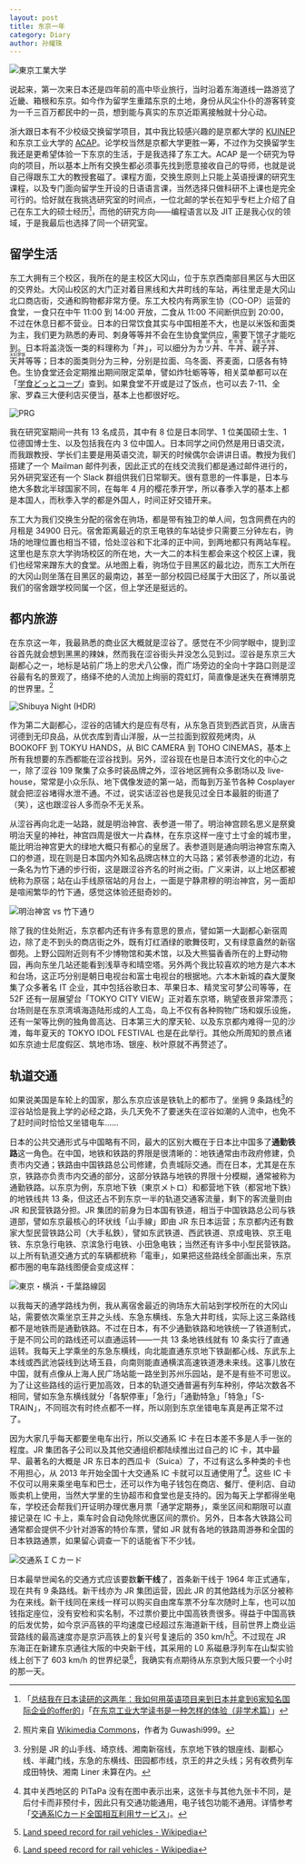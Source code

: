 ```yaml
---
layout: post
title: 东京一年
category: Diary
author: 孙耀珠
---
```


![東京工業大学](/images/tokyo-ichinen-00.jpg)

说起来，第一次来日本还是四年前的高中毕业旅行，当时沿着东海道线一路游览了近畿、箱根和东京。如今作为留学生重踏东京的土地，身份从风尘仆仆的游客转变为一千三百万都民中的一员，想到能与真实的东京近距离接触就十分心动。

<!--more-->

浙大跟日本有不少校级交换留学项目，其中我比较感兴趣的是京都大学的 [KUINEP](http://www.kyoto-u.ac.jp/ja/international/students1/admissions/kuinep.html) 和东京工业大学的 [ACAP](https://www.titech.ac.jp/graduate_school/international/exchange/acap.html)。论学校当然是京都大学更胜一筹，不过作为交换留学生我还是更希望体验一下东京的生活，于是我选择了东工大。ACAP 是一个研究为导向的项目，所以基本上所有交换生都必须事先找到愿意接收自己的导师，也就是说自己得跟东工大的教授套磁了。课程方面，交换生原则上只能上英语授课的研究生课程，以及专门面向留学生开设的日语语言课，当然选择只做科研不上课也是完全可行的。恰好就在我挑选研究室的时间点，一位北邮的学长在知乎专栏上介绍了自己在东工大的硕士经历[^zhihu]，而他的研究方向——编程语言以及 JIT 正是我心仪的领域，于是我最后也选择了同一个研究室。

[^zhihu]: 「[总结我在日本读研的这两年：我如何用英语项目来到日本并拿到6家知名国际企业的offer的](https://zhuanlan.zhihu.com/p/23034724)」「[在东京工业大学读书是一种怎样的体验（非学术篇）](https://zhuanlan.zhihu.com/p/24327825)」

## 留学生活

东工大拥有三个校区，我所在的是主校区大冈山，位于东京西南部目黑区与大田区的交界处。大冈山校区的大门正对着目黑线和大井町线的车站，再往里走是大冈山北口商店街，交通和购物都非常方便。东工大校内有两家生协（CO-OP）运营的食堂，一食只在中午 11:00 到 14:00 开放，二食从 11:00 不间断供应到 20:00，不过在休息日都不营业。日本的日常饮食其实与中国相差不大，也是以米饭和面类为主，我们更为熟悉的寿司、刺身等等并不会在生协食堂供应，需要下馆子才能吃到。日本将盖浇饭一类的料理称为「丼」，可以细分为<ruby>カツ丼<rp>（</rp><rt>猪排饭</rt><rp>）</rp></ruby>、<ruby>牛丼<rp>（</rp><rt>肥牛饭</rt><rp>）</rp></ruby>、<ruby>親子丼<rp>（</rp><rt>滑蛋鸡肉饭</rt><rp>）</rp></ruby>、<ruby>天丼<rp>（</rp><rt>天妇罗饭</rt><rp>）</rp></ruby>等等；日本的面类则分为三种，分别是拉面、乌冬面、荞麦面，口感各有特色。生协食堂还会定期推出期间限定菜单，譬如炸牡蛎等等，相关菜单都可以在「[学食どっとコープ](http://gakushoku.coop)」查到。如果食堂不开或是过了饭点，也可以去 7-11、全家、罗森三大便利店买便当，基本上也都很好吃。

![PRG](/images/tokyo-ichinen-01.jpg)

我在研究室期间一共有 13 名成员，其中有 8 位是日本同学、1 位美国硕士生、1 位德国博士生、以及包括我在内 3 位中国人。日本同学之间仍然是用日语交流，而我跟教授、学长们主要是用英语交流，聊天的时候偶尔会讲讲日语。教授为我们搭建了一个 Mailman 邮件列表，因此正式的在线交流我们都是通过邮件进行的，另外研究室还有一个 Slack 群组供我们日常聊天。很有意思的一件事是，日本与绝大多数北半球国家不同，在每年 4 月的樱花季开学，所以春季入学的基本上都是本国人，而秋季入学的都是外国人，时间正好交错开来。

东工大为我们交换生分配的宿舍在驹场，都是带有独卫的单人间，包含网费在内的月租是 34900 日元。宿舍距离最近的京王电铁的车站徒步只需要三分钟左右，驹场的地理位置也相当不错，恰处涩谷和下北泽的正中间，到两地都只有两站车程。这里也是东京大学驹场校区的所在地，大一大二的本科生都会来这个校区上课，我们也经常来蹭东大的食堂。从地图上看，驹场位于目黑区的最北边，而东工大所在的大冈山则坐落在目黑区的最南边，甚至一部分校园已经属于大田区了，所以虽说我们的宿舍跟学校同属一个区，但上学还是挺远的。

## 都内旅游

在东京这一年，我最熟悉的商业区大概就是涩谷了。感觉在不少同学眼中，提到涩谷首先就会想到黑黑的辣妹，然而我在涩谷街头并没怎么见到过。涩谷是东京三大副都心之一，地标是站前广场上的忠犬八公像，而广场旁边的全向十字路口则是涩谷最有名的景观了，络绎不绝的人流加上绚丽的霓虹灯，简直像是迷失在赛博朋克的世界里。[^guwashi]

[^guwashi]: 照片来自 [Wikimedia Commons](https://commons.wikimedia.org/wiki/File:Shibuya_Night_(HDR).jpg)，作者为 Guwashi999。

![Shibuya Night (HDR)](/images/tokyo-ichinen-02.jpg)

作为第二大副都心，涩谷的店铺大约是应有尽有，从东急百货到西武百货，从唐吉诃德到无印良品，从优衣库到青山洋服，从一兰拉面到叙叙苑烤肉，从 BOOKOFF 到 TOKYU HANDS，从 BIC CAMERA 到 TOHO CINEMAS，基本上所有我想要的东西都能在涩谷找到。另外，涩谷现在也是日本流行文化的中心之一，除了涩谷 109 聚集了众多时装品牌之外，涩谷地区拥有众多剧场以及 live-house，常常是小众乐队、地下偶像发迹的第一站，而每到万圣节各种 Cosplayer 就会把涩谷堵得水泄不通。不过，说实话涩谷也是我见过全日本最脏的街道了（笑），这也跟涩谷人多而杂不无关系。

从涩谷再向北走一站路，就是明治神宫、表参道一带了。明治神宫顾名思义是祭奠明治天皇的神社，神宫四周是很大一片森林，在东京这样一座寸土寸金的城市里，能比明治神宫更大的绿地大概只有都心的皇居了。表参道则是通向明治神宫东南入口的参道，现在则是日本国内外知名品牌店林立的大马路；紧邻表参道的北边，有一条名为竹下通的步行街，这是跟涩谷齐名的时尚之街。广义来讲，以上地区都被统称为原宿；站在山手线原宿站的月台上，一面是宁静肃穆的明治神宫，另一面却是喧闹繁华的竹下通，感觉这体验还挺奇妙的。

![明治神宮 vs 竹下通り](/images/tokyo-ichinen-03.jpg)

除了我的住处附近，东京都内还有许多有意思的景点，譬如第一大副都心新宿周边，除了走不到头的商店街之外，既有灯红酒绿的歌舞伎町，又有绿意盎然的新宿御苑。上野公园附近则有不少博物馆和美术馆，以及大熊猫香香所在的上野动物园，再向东坐几站还能看到浅草寺和晴空塔。另外两个我比较喜欢的地方是六本木和台场，这正巧分别是朝日电视台和富士电视台的根据地。六本木新城的森大厦聚集了众多著名 IT 企业，其中包括谷歌日本、苹果日本、精灵宝可梦公司等等，在 52F 还有一层展望台「TOKYO CITY VIEW」正对着东京塔，眺望夜景非常漂亮；台场则是在东京湾填海造陆形成的人工岛，岛上不仅有各种购物广场和娱乐设施，还有一架等比例的独角兽高达、日本第三大的摩天轮、以及东京都内难得一见的沙滩，每年夏天的 TOKYO IDOL FESTIVAL 也是在此举行。其他众所周知的景点诸如东京迪士尼度假区、筑地市场、银座、秋叶原就不再赘述了。

## 轨道交通

如果说美国是车轮上的国家，那么东京应该是铁轨上的都市了。坐拥 9 条路线[^shibuya]的涩谷站恰是我上学的必经之路，头几天免不了要迷失在涩谷如潮的人流中，也免不了赶时间时恰恰又坐错电车……

[^shibuya]: 分别是 JR 的山手线、埼京线、湘南新宿线，东京地下铁的银座线、副都心线、半藏门线，东急的东横线、田园都市线，京王的井之头线；另有收费列车成田特快、湘南 Liner 未算在内。

日本的公共交通形式与中国略有不同，最大的区别大概在于日本比中国多了**通勤铁路**这一角色。在中国，地铁和铁路的界限是很清晰的：地铁通常由市政府修建，负责市内交通；铁路由中国铁路总公司修建，负责城际交通。而在日本，尤其是在东京，铁路亦负责市内交通的部分，这部分铁路与地铁的界限十分模糊，通常被称为通勤铁路。以东京为例，东京地下铁（東京メトロ）和都营地下铁（都営地下鉄）的地铁线共 13 条，但这还占不到东京一半的轨道交通客流量，剩下的客流量则由 JR 和民营铁路分担。JR 集团的前身为日本国有铁道，相当于中国铁路总公司与铁道部，譬如东京最核心的环状线「山手線」即由 JR 东日本运营；东京都内还有数家大型民营铁路公司（大手私鉄），譬如东武铁道、西武铁道、京成电铁、京王电铁、东京急行电铁、京滨急行电铁、小田急电铁；当然还有许多中小型民营铁路。以上所有轨道交通方式的车辆都统称「電車」，如果把这些路线全部画出来，东京都市圈的电车路线图便会变成这样：

![東京・横浜・千葉路線図](/images/tokyo-ichinen-04.jpg)

以我每天的通学路线为例，我从离宿舍最近的驹场东大前站到学校所在的大冈山站，需要依次乘坐京王井之头线、东急东横线、东急大井町线，实际上这三条路线都不是地铁而是通勤铁路。不过在日本，有不少通勤铁路和地铁统一了铁道制式，于是不同公司的路线还可以直通运转——一共 13 条地铁线就有 10 条实行了直通运转。我每天上学乘坐的东急东横线，向北能直通东京地下铁副都心线、东武东上本线或西武池袋线到达埼玉县，向南则能直通横滨高速铁道港未来线。这事儿放在中国，就有点像从上海人民广场站能一路坐到苏州乐园站，是不是有些不可思议。为了让这些路线的运行更加高效，日本的轨道交通普遍有列车种别，停站次数各不相同，譬如东急东横线就分「各駅停車」「急行」「通勤特急」「特急」「S-TRAIN」，不同班次有时终点都不一样，所以刚到东京坐错电车真是再正常不过了。

因为大家几乎每天都要坐电车出行，所以交通系 IC 卡在日本差不多是人手一张的程度。JR 集团各子公司以及其他交通组织都陆续推出过自己的 IC 卡，其中最早、最著名的大概是 JR 东日本的西瓜卡（Suica）了，不过有这么多种类的卡也不用担心，从 2013 年开始全国十大交通系 IC 卡就可以互通使用了[^pitapa]。这些 IC 卡不仅可以用来乘坐电车和巴士，还可以作为电子钱包在商店、餐厅、便利店、自动贩卖机上使用，当然大学里的生协超市和食堂也是支持的。因为每天上学都得坐电车，学校还会帮我们开证明办理优惠月票「通学定期券」，乘坐区间和期限可以直接记录在 IC 卡上，乘车时会自动免除优惠区间的票价。另外，日本各大铁路公司通常都会提供不少针对游客的特价车票，譬如 JR 就有各地的铁路周游券和全国的日本铁路通票，如果留心调查一下的话能省下不少钱。

![交通系ＩＣカード](/images/tokyo-ichinen-05.jpg)

[^pitapa]: 其中关西地区的 PiTaPa 没有在图中表示出来，这张卡与其他九张卡不同，是后付卡而非预付卡，因此只有交通功能通用，电子钱包功能不通用。详情参考「[交通系ICカード全国相互利用サービス](https://ja.wikipedia.org/wiki/交通系ICカード全国相互利用サービス)」。

日本最举世闻名的交通方式应该要数**新干线**了，首条新干线于 1964 年正式通车，现在共有 9 条路线。新干线亦为 JR 集团运营，因此 JR 的其他路线为示区分被称为在来线。新干线同在来线一样可以购买自由席车票不分车次随时上车，也可以加钱指定座位，没有安检和实名制，不过票价要比中国高铁贵很多。得益于中国高铁的后发优势，如今京沪高铁的平均速度已经超过东海道新干线，目前世界上商业运营路线的最高速度亦是京沪高铁上的复兴号复速后的 350 km/h[^speed]。不过现在 JR 东海正在新建东京通往大阪的中央新干线，其采用的 L0 系磁悬浮列车在山梨实验线上创下了 603 km/h 的世界纪录[^speed]，我确实有点期待从东京到大阪只要一个小时的那一天。

[^speed]: [Land speed record for rail vehicles - Wikipedia](https://en.wikipedia.org/wiki/Land_speed_record_for_rail_vehicles)

